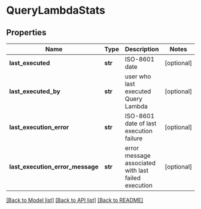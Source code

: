 # QueryLambdaStats

## Properties
Name | Type | Description | Notes
------------ | ------------- | ------------- | -------------
**last_executed** | **str** | ISO-8601 date | [optional] 
**last_executed_by** | **str** | user who last executed Query Lambda | [optional] 
**last_execution_error** | **str** | ISO-8601 date of last execution failure | [optional] 
**last_execution_error_message** | **str** | error message associated with last failed execution | [optional] 

[[Back to Model list]](../README.md#documentation-for-models) [[Back to API list]](../README.md#documentation-for-api-endpoints) [[Back to README]](../README.md)


